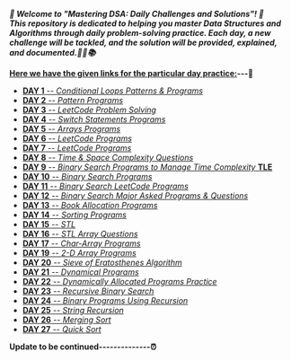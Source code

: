 

***🎉 Welcome to "Mastering DSA: Daily Challenges and Solutions"! 🎉  
This repository is dedicated to helping you master Data Structures and Algorithms through daily problem-solving practice. Each day, a new challenge will be tackled, and the solution will be provided, explained, and documented.🚀💡📚***

**<ins>Here we have the given links for the particular day practice:</ins>---🥇**

- [**DAY 1** -- *Conditional Loops Patterns & Programs*](https://github.com/Rjesh2006/MasteringDSA--Daily_Challenges_and_Solutions/tree/main/day1) 
- [**DAY 2** -- *Pattern Programs*](https://github.com/Rjesh2006/MasteringDSA--Daily_Challenges_and_Solutions/tree/main/day2)
- [**DAY 3** -- *LeetCode Problem Solving*](https://github.com/Rjesh2006/MasteringDSA--Daily_Challenges_and_Solutions/tree/main/day3)
- [**DAY 4** -- *Switch Statements Programs*](https://github.com/Rjesh2006/MasteringDSA--Daily_Challenges_and_Solutions/tree/main/day7)
- [**DAY 5** -- *Arrays Programs*](https://github.com/Rjesh2006/MasteringDSA--Daily_Challenges_and_Solutions/tree/main/day8)
- [**DAY 6** -- *LeetCode Programs*](https://github.com/Rjesh2006/MasteringDSA--Daily_Challenges_and_Solutions/tree/main/day6)
- [**DAY 7** -- *LeetCode Programs*](https://github.com/Rjesh2006/MasteringDSA--Daily_Challenges_and_Solutions/tree/main/day8)
- [**DAY 8** -- *Time & Space Complexity Questions*](https://github.com/Rjesh2006/MasteringDSA--Daily_Challenges_and_Solutions/tree/main/day9)
- [**DAY 9** -- *Binary Search Programs to Manage Time Complexity* **TLE**](https://github.com/Rjesh2006/MasteringDSADaily_Challenges_and_Solutions/tree/main/day10)
- [**DAY 10** -- *Binary Search Programs*](https://github.com/Rjesh2006/MasteringDSA--Daily_Challenges_and_Solutions/tree/main/day11)
- [**DAY 11** -- *Binary Search LeetCode Programs*](https://github.com/Rjesh2006/MasteringDSA--Daily_Challenges_and_Solutions/tree/main/day11)
- [**DAY 12** -- *Binary Search Major Asked Programs & Questions*](https://github.com/Rjesh2006/MasteringDSA--Daily_Challenges_and_Solutions/tree/main/day12)
- [**DAY 13** -- *Book Allocation Programs*]((https://github.com/Rjesh2006/MasteringDSA--Daily_Challenges_and_Solutions/tree/main/day13))
- [**DAY 14** -- *Sorting Programs*](https://github.com/Rjesh2006/MasteringDSA--Daily_Challenges_and_Solutions/tree/main/day14)
- [**DAY 15** -- *STL*](https://github.com/Rjesh2006/MasteringDSA--Daily_Challenges_and_Solutions/tree/main/day15)
- [**DAY 16** -- *STL Array Questions*](https://github.com/Rjesh2006/MasteringDSA--Daily_Challenges_and_Solutions/tree/main/day16)
- [**DAY 17** -- *Char-Array Programs*](https://github.com/Rjesh2006/MasteringDSA--Daily_Challenges_and_Solutions/tree/main/day17)
- [**DAY 19** -- *2-D Array Programs*](https://github.com/Rjesh2006/MasteringDSA--Daily_Challenges_and_Solutions/tree/main/day19)
- [**DAY 20** -- *Sieve of Eratosthenes Algorithm*](https://github.com/Rjesh2006/MasteringDSA--Daily_Challenges_and_Solutions/tree/main/day20)
- [**DAY 21** -- *Dynamical Programs*](https://github.com/Rjesh2006/MasteringDSA--Daily_Challenges_and_Solutions/tree/main/day22)
- [**DAY 22** -- *Dynamically Allocated Programs Practice*](https://github.com/Rjesh2006/MasteringDSA--Daily_Challenges_and_Solutions/tree/main/day24datesecosep)
- [**DAY 23** -- *Recursive Binary Search*](https://github.com/Rjesh2006/MasteringDSA--Daily_Challenges_and_Solutions/tree/main/day25)
- [**DAY 24** -- *Binary Programs Using Recursion*](https://github.com/Rjesh2006/MasteringDSA--Daily_Challenges_and_Solutions/tree/main/day26)
- [**DAY 25** -- *String Recursion*](https://github.com/Rjesh2006/MasteringDSA--Daily_Challenges_and_Solutions/tree/main/day27)
- [**DAY 26** -- *Merging Sort*](https://github.com/Rjesh2006/MasteringDSA--Daily_Challenges_and_Solutions/tree/main/day28)
- [**DAY 27** -- *Quick Sort*](https://github.com/Rjesh2006/MasteringDSA--Daily_Challenges_and_Solutions/tree/main/day29)

**Update to be continued--------------⏰**

